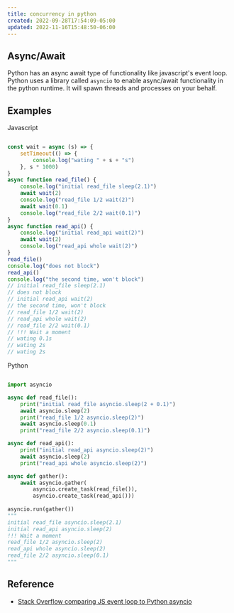 ```yaml
---
title: concurrency in python
created: 2022-09-28T17:54:09-05:00
updated: 2022-11-16T15:48:50-06:00
---
```


## Async/Await
Python has an async await type of functionality like javascript's event loop.   Python uses a library called `asyncio` to enable async/await functionality in the python runtime.  It will spawn threads and processes on your behalf.

## Examples

Javascript

```javascript

const wait = async (s) => {
    setTimeout(() => {
        console.log("wating " + s + "s")
    }, s * 1000)
}
async function read_file() {
    console.log("initial read_file sleep(2.1)")
    await wait(2)
    console.log("read_file 1/2 wait(2)")
    await wait(0.1)
    console.log("read_file 2/2 wait(0.1)")
}
async function read_api() {
    console.log("initial read_api wait(2)")
    await wait(2)
    console.log("read_api whole wait(2)")
}
read_file()
console.log("does not block")
read_api()
console.log("the second time, won't block")
// initial read_file sleep(2.1)
// does not block
// initial read_api wait(2)
// the second time, won't block
// read_file 1/2 wait(2)
// read_api whole wait(2)
// read_file 2/2 wait(0.1)
// !!! Wait a moment
// wating 0.1s
// wating 2s 
// wating 2s
```

Python

```python

import asyncio

async def read_file():
    print("initial read_file asyncio.sleep(2 + 0.1)")
    await asyncio.sleep(2)
    print("read_file 1/2 asyncio.sleep(2)")
    await asyncio.sleep(0.1)
    print("read_file 2/2 asyncio.sleep(0.1)")

async def read_api():
    print("initial read_api asyncio.sleep(2)")
    await asyncio.sleep(2)
    print("read_api whole asyncio.sleep(2)")

async def gather():
    await asyncio.gather(
        asyncio.create_task(read_file()),
        asyncio.create_task(read_api()))
        
asyncio.run(gather())
"""
initial read_file asyncio.sleep(2.1)
initial read_api asyncio.sleep(2)
!!! Wait a moment
read_file 1/2 asyncio.sleep(2)
read_api whole asyncio.sleep(2)
read_file 2/2 asyncio.sleep(0.1)
"""
```

## Reference
- [Stack Overflow comparing JS event loop to Python asyncio](https://stackoverflow.com/questions/68139555/difference-between-async-await-in-python-vs-javascript)
